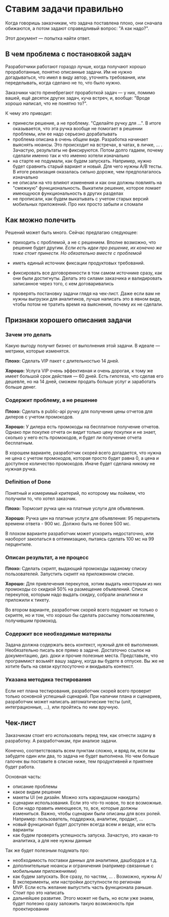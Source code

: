 # Ставим задачи правильно

Когда говоришь заказчикам, что задача поставлена плохо, они сначала обижаются, а потом задают справедливый вопрос: "А как надо?".

Этот документ — попытка найти ответ.

## В чем проблема с постановкой задач
Разработчики работают гораздо лучше, когда получают хорошо проработанные, понятно описанные задачи. Им не нужно догадываться, что имел в виду автор, уточнять требования, или переделывать, когда сделано не то, что было нужно.

Заказчики часто пренебрегают проработкой задач — у них, помимо вашей, ещё десяток других задач, куча встреч, и, вообще: "Вроде хорошо написал, что не понятно то?".

К чему это приводит:
- принесли решение, а не проблему. "Сделайте ручку для ...". В итоге оказывается, что эта ручка вообще не помогает в решении проблемы, или ее надо серьезно дорабатывать
- проблема описана в очень общем виде. Разработка начинает выяснять нюансы. Это происходит на встречах, в чатах, в личке, ... . Зачастую, результаты не фиксируются. Потом долго гадаем, почему сделали именно так и что именно хотели изначально
- на старте не подумали, как будем запускать. Например, нужно будет сравнить старый вариант и новый. Для чего нужны A/B тесты. В итоге реализация оказалась сильно дороже, чем предполагалось изначально
- не описали на что влияют изменения и как они должны повлиять на "смежную" функциональность. Выкатили решение, которое ломает имеющуюся функциональность в других разделах
- не прописали, как будем выкатывать с учетом старых версий мобильных приложений. Про них просто забыли и сломали

## Как можно полечить
Решений может быть много. Сейчас предлагаю следующее:
- приходить с проблемой, а не с решением. Вполне возможно, что решение будет другим. _Если есть идеи про решение, их конечно же тоже стоит принести. Но обязательно вместе с проблемой_
- иметь единый источник фиксации продуктовых требований.
    
- фиксировать все договоренности в том самом источнике сразу, как они были достигнуты. Делать это силами заказчика и валидировать записанное через того, с кем договаривались
- проверять постановку задачи глядя на чек-лист. Даже если вам не нужны выгрузки для аналитиков, лучше написать это в явном виде, чтобы потом не тратить время на выяснения, почему их не сделали.

## Признаки хорошего описания задачи

### Зачем это делать
Какую выгоду получит бизнес от выполнения этой задачи. В идеале — метрики, которые изменятся.

**Плохо:** Сделать VIP пакет с длительностью 14 дней.

**Хорошо:** Услуга VIP очень эффективная и очень дорогая, к тому же имеет большой срок действия — 60 дней. Есть гипотеза, что сделав его дешевле, но на 14 дней, сможем продать больше услуг и заработать больше денег.

### Содержит проблему, а не решение

**Плохо:** Сделать в public-api ручку для получения цены отчетов для дилеров с учетом промокодов.

**Хорошо:** У дилера есть промокоды на бесплатное получение отчетов. Однако при покупке отчета он видит только цену покупки и не знает, сколько у него есть промокодов, и будет ли получение отчета бесплатным.

В хорошем варианте, разработчик скорей всего догадается, что нужна не цена с учетом промокодов, которая просто будет равна 0, а цена и доступное количество промокодов. Иначе будет сделана никому не нужная ручка.

### Definition of Done
Понятный и измеримый критерий, по которому мы поймем, что получили то, что хотел заказчик.

**Плохо:** Тормозит ручка цен на платные услуги для объявления.

**Хорошо:** Ручка цен на платные услуги для объявления: 95 перцентиль времени ответа - 900 мс. Должно быть не более 500 мс.

В плохом варианте разработчик может ускорить недостаточно, или наоборот закопаться в оптимизацию, пытаясь сделать 100 мс на 99 перцентиле.

### Описан результат, а не процесс
**Плохо:** Сделать скрипт, выдающий промокоды заданому списку пользователей. Запустить скрипт на приложенном списке.

**Хорошо:** Для привлечения перекупов, хотим выдать некоторым из них промокоды со скидкой 50% на размещение объявлений. Список перекупов, которым надо выдать скидку, собрали аналитики и приложили к тикету.

Во втором варианте, разработчик скорей всего подумает не только о скрипте, но и том, что хорошо бы сделать рассылку пользователям, получившим промокод.

### Содержит все необходимые материалы
Задача должна содержать весь контекст, нужный для её выполнения. Необязательно писать все прямо в задаче. Достаточно ссылок на документацию, диз. доки и прочие полезные места.
Представьте, что программист возьмёт вашу задачу, когда вы будете в отпуске. Вы же не хотите быть на связи круглосуточно и вкидывать контекст.

### Указана методика тестирования
Если нет плана тестирования, разработчик скорей всего проверит только основной успешный сценарий. При наличии плана и сценариев, разработчик может написать автоматические тесты (unit, интеграционные, ...), или пройтись по ним вручную.

## Чек-лист
Заказчикам стоит его использовать перед тем, как отнести задачу в разработку. А разработчикам, при анализе задачи.

Конечно, соответствовать всем пунктам сложно, и вряд ли, если вы забудете один или два, то задача не будет выполнена. Но чем больше галочек вы поставите в списке ниже, тем продуктивней и  приятнее будет работа.

Основная часть:
- описание проблемы
- какое видим решение
- макеты UI (не дизайн. Можно хоть карандашом накидать)
- сценарии использования. Если это что-то новое, то все возможные. Если надо править имеющееся, то, все, которые должны измениться. Важно, чтобы сценарии были описаны для всех ролей. Например: пользователь, поддержка, аналитик, продакт, ...
- новый функционал будет доступен всегда всем и везде, или есть варианты
- как будем проверять успешность запуска. Зачастую, это какая-то аналитика, а для нее нужны данные

Так же будет полезным подумать про:
- необходимость поставки данных для аналитики, дашбордов и т.д.
- дополнительные нюансы и ограничения (например связанные с мобильными приложениями)
- как будем запускать. Все сразу, по частям, ... . Возможно, нужны А/В эксперименты, или настройки доступности по регионам
- MVP. Если есть желание выпустить часть функционала раньше. Стоит про это написать
- дальнейшее развитие. Этого может не быть, но если уже знаем, будет полезно сразу заложить такую возможность при проектировании

